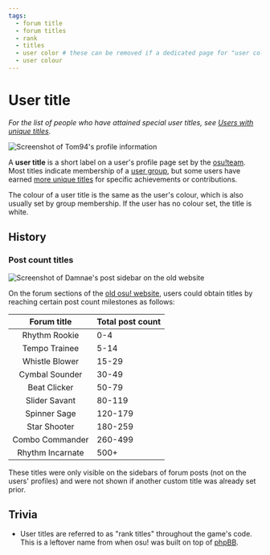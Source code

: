 ```yaml
---
tags:
  - forum title
  - forum titles
  - rank
  - titles
  - user color # these can be removed if a dedicated page for "user colour" is added
  - user colour
---
```


# User title

*For the list of people who have attained special user titles, see [Users with unique titles](/wiki/People/Users_with_unique_titles).*

![Screenshot of Tom94's profile information](img/dev.png "The \"osu!dev\" title can be seen near the top of Tom94's profile.")

A **user title** is a short label on a user's profile page set by the [osu!team](/wiki/People/The_Team). Most titles indicate membership of a [user group](/wiki/People/The_Team#user-groups), but some users have earned [more unique titles](/wiki/People/Users_with_unique_titles) for specific achievements or contributions.

The colour of a user title is the same as the user's colour, which is also usually set by group membership. If the user has no colour set, the title is white.

## History

### Post count titles

![Screenshot of Damnae's post sidebar on the old website](img/star-shooter.png "The \"Star Shooter\" title sits above Damnae's post count.")

<!-- the bottom post on https://web.archive.org/web/20131107133826/https://osu.ppy.sh/forum/t/141240 -->

On the forum sections of the [old osu! website](https://old.ppy.sh)<!-- TODO: wiki page -->, users could obtain titles by reaching certain post count milestones as follows: <!-- https://osu.ppy.sh/community/forums/posts/2306316 -->

| Forum title | Total post count |
| :-: | :-- |
| Rhythm Rookie | 0-4 |
| Tempo Trainee | 5-14 |
| Whistle Blower | 15-29 |
| Cymbal Sounder | 30-49 |
| Beat Clicker | 50-79 |
| Slider Savant | 80-119 |
| Spinner Sage | 120-179 |
| Star Shooter | 180-259 |
| Combo Commander | 260-499 |
| Rhythm Incarnate | 500+ |

These titles were only visible on the sidebars of forum posts (not on the users' profiles) and were not shown if another custom title was already set prior.

## Trivia

- User titles are referred to as "rank titles" throughout the game's code. This is a leftover name from when osu! was built on top of [phpBB](https://www.phpbb.com/).
